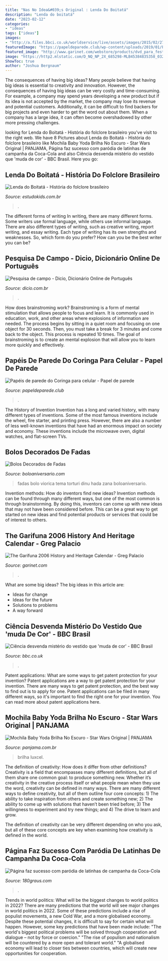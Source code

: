 ```yaml
---
title: "Nas No Idea&#039;s Original : Lenda Do Boitatá"
description: "Lenda do boitatá"
date: "2023-02-12"
categories:
- "ideas"
tags: ["ideas"]
images:
- "http://a.files.bbci.co.uk/worldservice/live/assets/images/2015/02/27/150227094840_dress_gch_two_640x360_swiked_nocredit.jpg"
featuredImage: "https://papeldeparede.club/wp-content/uploads/2019/01/Papel-de-parede-do-coringa-14-577x1024.jpg"
featured_image: "http://www.garinet.com/webstore/products/dvd_para_fest_02.jpg"
image: "https://http2.mlstatic.com/D_NQ_NP_2X_685298-MLB45384835358_032021-F.jpg"
ShowToc: true
author: "Joshua Bergnaum"
---
```



The consequences of having big ideas?
Many people believe that having big ideas is essential to creativity and innovation. However, the consequences of having big ideas can be very costly and time-consuming. For example, a company may spend years developing a new product but if its idea is not accepted by the market, the company may lose its revenue and potential customers. Additionally, it can be difficult to find backers for big projects and even harder to get the word out about them. When a company has a large idea, it can often become overshadowed by other more pressing challenges.

	

		
looking for Lenda do Boitatá - História do folclore brasileiro you've visit to the right web. We have 8 Pictures about Lenda do Boitatá - História do folclore brasileiro like Mochila Baby Yoda Brilha No Escuro - Star Wars Original | PANJAMA, Página faz sucesso com paródia de latinhas de campanha da Coca-Cola and also Ciência desvenda mistério do vestido que &#039;muda de cor&#039; - BBC Brasil. Here you go:
		
    
## Lenda Do Boitatá - História Do Folclore Brasileiro

<img loading=lazy src="https://www.estudokids.com.br/wp-content/uploads/2014/03/Boitatá.jpg" onerror="this.onerror=null;this.src='https://tse2.mm.bing.net/th?id=OIP.MTIbUqjtnfaKFwkJxyyNAQHaFj&amp;pid=15.1';" alt="Lenda do Boitatá - História do folclore brasileiro">

_Source: estudokids.com.br_

>. 

	

The different forms of writing
In writing, there are many different forms. Some writers use formal language, while others use informal language. There are also different types of writing, such as creative writing, report writing, and essay writing. Each type of writing has its own strengths and weaknesses. So, which form do you prefer? How can you be the best writer you can be?

    
## Pesquisa De Campo - Dicio, Dicionário Online De Português

<img loading=lazy src="https://s.dicio.com.br/pesquisa-de-campo.png" onerror="this.onerror=null;this.src='https://tse4.mm.bing.net/th?id=OIP.V0I1kMT6QMaLAljzebwuKwHaD4&amp;pid=15.1';" alt="Pesquisa de campo - Dicio, Dicionário Online de Português">

_Source: dicio.com.br_

>. 

	

How does brainstroming work?
Brainstroming is a form of mental stimulation that allows people to focus and learn. It is commonly used in education, work, and other areas where explosions of information are needed. The process begins by sitting in a quiet room and focusing on one object for 30 seconds. Then, you must take a break for 3 minutes and come back to the object. This process is repeated 10 times. The goal of brainstroming is to create an mental explosion that will allow you to learn more quickly and effectively.

    
## Papéis De Parede Do Coringa Para Celular - Papel De Parede

<img loading=lazy src="https://papeldeparede.club/wp-content/uploads/2019/01/Papel-de-parede-do-coringa-14-577x1024.jpg" onerror="this.onerror=null;this.src='https://tse1.mm.bing.net/th?id=OIP.paxQA21BBKNTpYb242FQBgHaNJ&amp;pid=15.1';" alt="Papéis de parede do Coringa para celular - Papel de parede">

_Source: papeldeparede.club_

>. 

	

The History of Invention
Invention has a long and varied history, with many different types of inventions. Some of the most famous inventions include the wheel, fire starter, and printing press. However, there are also a number of less well-known inventions that have had an enormous impact on society and economy. These inventions include the microwave oven, digital watches, and flat-screen TVs.

    
## Bolos Decorados De Fadas

<img loading=lazy src="https://boloaniversario.com/wp-content/uploads/bolo-fadas-decorado.jpg" onerror="this.onerror=null;this.src='https://tse3.mm.bing.net/th?id=OIP.uuRhEaY-ow3CvU1Q0MHdfgHaLH&amp;pid=15.1';" alt="Bolos Decorados de Fadas">

_Source: boloaniversario.com_

>fadas bolo viorica tema torturi dinu hada zana boloaniversario. 

	

Invention methods: How do inventors find new ideas?
Invention methods can be found through many different ways, but one of the most common is through brainstorming. By doing this, inventors can come up with new ideas that may not have been considered before. This can be a great way to get started on new ideas and find potential products or services that could be of interest to others.

    
## The Garifuna 2006 History And Heritage Calendar - Greg Palacio

<img loading=lazy src="http://www.garinet.com/webstore/products/dvd_para_fest_02.jpg" onerror="this.onerror=null;this.src='https://tse4.mm.bing.net/th?id=OIP.y1EveywN8MIwwh22c2Ou3gAAAA&amp;pid=15.1';" alt="The Garifuna 2006 History and Heritage Calendar - Greg Palacio">

_Source: garinet.com_

>. 

	

What are some big ideas?
The big ideas in this article are: 
- Ideas for change 
- Ideas for the future 
- Solutions to problems
- A way forward

    
## Ciência Desvenda Mistério Do Vestido Que &#039;muda De Cor&#039; - BBC Brasil

<img loading=lazy src="http://a.files.bbci.co.uk/worldservice/live/assets/images/2015/02/27/150227094840_dress_gch_two_640x360_swiked_nocredit.jpg" onerror="this.onerror=null;this.src='https://tse2.mm.bing.net/th?id=OIP.IfVPb5nwUkVq5z5FYawBIwHaEK&amp;pid=15.1';" alt="Ciência desvenda mistério do vestido que &#039;muda de cor&#039; - BBC Brasil">

_Source: bbc.co.uk_

>. 

	

Patent applications: What are some ways to get patent protection for your invention?
Patent applications are a way to get patent protection for your invention. There are many ways to get patent protection, and the best way to find out is to apply for one. Patent applications can be filed in many different ways, so it's important to find the right one for your invention. You can read more about patent applications here.

    
## Mochila Baby Yoda Brilha No Escuro - Star Wars Original | PANJAMA

<img loading=lazy src="https://http2.mlstatic.com/D_NQ_NP_2X_685298-MLB45384835358_032021-F.jpg" onerror="this.onerror=null;this.src='https://tse4.mm.bing.net/th?id=OIP.XGf7ZfEVQH38zZk_e_cyrQHaK4&amp;pid=15.1';" alt="Mochila Baby Yoda Brilha No Escuro - Star Wars Original | PANJAMA">

_Source: panjama.com.br_

>brilha luxcel. 

	

The definition of creativity: How does it differ from other definitions?
Creativity is a field that encompasses many different definitions, but all of them share one common goal: to produce something new. Whether it’s creativity in the creative process itself or what people mean when they use the word, creativity can be defined in many ways. 
There are many different ways to define creativity, but all of them outline four core concepts: 1) The ability to take inspiration from others and create something new; 2) The ability to come up with solutions that haven’t been tried before; 3) The willingness to experiment and try new things; and 4) The drive to learn and grow. 

The definition of creativity can be very different depending on who you ask, but all of these core concepts are key when examining how creativity is defined in the world.

    
## Página Faz Sucesso Com Paródia De Latinhas De Campanha Da Coca-Cola

<img loading=lazy src="https://storage.stwonline.com.br/180graus/uploads/figure_squared/data/1759445/large_latinha--.jpg" onerror="this.onerror=null;this.src='https://tse1.mm.bing.net/th?id=OIP.CtFDzYLCw1ixKqFVlj7kRwHaHa&amp;pid=15.1';" alt="Página faz sucesso com paródia de latinhas de campanha da Coca-Cola">

_Source: 180graus.com_

>. 

	

Trends in world politics: What will be the biggest changes to world politics in 2022?
There are many predictions that the world will see major changes in world politics in 2022. Some of these predictions include a rise of populist movements, a new Cold War, and a more globalised economy. Despite these potential changes, it is difficult to say for certain what will happen. However, some key predictions that have been made include: 
"The world's biggest political problems will be solved through cooperation and dialogue – not by force or coercion."
"The rise of populism and nationalism will be countered by a more open and tolerant world."
"A globalised economy will lead to closer ties between countries, which will create new opportunities for cooperation.

